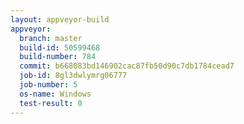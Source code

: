 ```yaml
---
layout: appveyor-build
appveyor:
  branch: master
  build-id: 50599468
  build-number: 784
  commit: b668083bd146902cac87fb50d90c7db1784cead7
  job-id: 8gl3dwlymrg06777
  job-number: 5
  os-name: Windows
  test-result: 0
---
```

